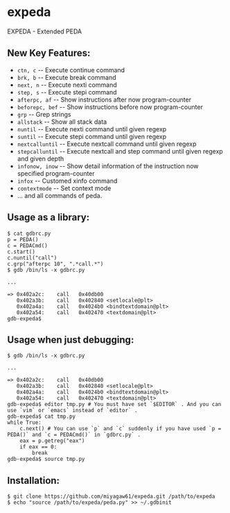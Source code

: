 expeda
======

EXPEDA - Extended PEDA

## New Key Features:

* `ctn, c` -- Execute continue command
* `brk, b` -- Execute break command
* `next, n` -- Execute nexti command
* `step, s` -- Execute stepi command
* `afterpc, af` -- Show instructions after now program-counter
* `beforepc, bef` -- Show instructions before now program-counter
* `grp` -- Grep strings
* `allstack` -- Show all stack data
* `nuntil` -- Execute nexti command until given regexp
* `suntil` -- Execute stepi command until given regexp
* `nextcalluntil` -- Execute nextcall command until given regexp
* `stepcalluntil` -- Execute nextcall and step command until given regexp and given depth
* `infonow, inow` -- Show detail information of the instruction now specified program-counter
* `infox` -- Customed xinfo command
* `contextmode` -- Set context mode
* ... and all commands of peda.

## Usage as a library:

    $ cat gdbrc.py
    p = PEDA()
    c = PEDACmd()
    c.start()
    c.nuntil("call")
    c.grp("afterpc 10", ".*call.*")
    $ gdb /bin/ls -x gdbrc.py

    ...

    => 0x402a2c:    call   0x40db00
       0x402a3b:    call   0x402840 <setlocale@plt>
       0x402a4a:    call   0x4024b0 <bindtextdomain@plt>
       0x402a54:    call   0x402470 <textdomain@plt>
    gdb-expeda$ 

## Usage when just debugging:

    $ gdb /bin/ls -x gdbrc.py

    ...

    => 0x402a2c:    call   0x40db00
       0x402a3b:    call   0x402840 <setlocale@plt>
       0x402a4a:    call   0x4024b0 <bindtextdomain@plt>
       0x402a54:    call   0x402470 <textdomain@plt>
    gdb-expeda$ editor tmp.py # You must have set `$EDITOR` . And you can use `vim` or `emacs` instead of `editor` .
    gdb-expeda$ cat tmp.py
    while True:
        c.next() # You can use `p` and `c` suddenly if you have used `p = PEDA()` and `c = PEDACmd()` in `gdbrc.py` .
        eax = p.getreg("eax")
        if eax == 0:
            break
    gdb-expeda$ source tmp.py

## Installation:

    $ git clone https://github.com/miyagaw61/expeda.git /path/to/expeda
    $ echo "source /path/to/expeda/peda.py" >> ~/.gdbinit

